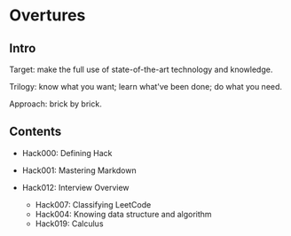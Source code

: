 # Overtures

## Intro
Target: make the full use of state-of-the-art technology and knowledge.

Trilogy:
know what you want;
learn what've been done;
do what you need.

Approach: brick by brick.

## Contents

* Hack000: Defining Hack
* Hack001: Mastering Markdown

* Hack012: Interview Overview
  * Hack007: Classifying LeetCode
  * Hack004: Knowing data structure and algorithm
  * Hack019: Calculus
<!-- Hack005: Mathematics -->
<!-- Hack006: Software design/development pattern -->
<!-- Hack009: OO Programming -->


<!--
  Hack008: Atom Shortcuts
  Hack010: Pandas
  Hack011: Mac
  Hack013: DrawByCoding
  Hack014: GetGit
  Hack015: RE
  Hack016: Writing Formula
  Hack017: Math Resources
  Hack018: Excel
-->

<!--
Hack002: Interesting Bugs
Hack003: Fuzzy Match -> Matching Strings -->
